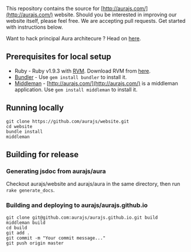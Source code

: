 This repository contains the source for [http://aurajs.com/](http://aurajs.com/) website. Should you be interested in improving our website itself, please feel free. We are accepting pull requests. Get started with instructions below.

Want to hack principal Aura architecure ? Head on [here](https://github.com/aurajs/aura).

## Prerequisites for local setup

* Ruby - Ruby v1.9.3 with [RVM](https://rvm.io/). Download RVM from [here](https://rvm.io/rvm/install).
* [Bundler](http://bundler.io/) - Use ```gem install bundler``` to install it.
* [Middleman](http://middlemanapp.com/) - [http://aurajs.com/](http://aurajs.com/) is a middleman application. Use ```gem install middleman``` to install it.

## Running locally 

```
git clone https://github.com/aurajs/website.git
cd website
bundle install
middleman
```

## Building for release

### Generating jsdoc from aurajs/aura

Checkout aurajs/website and aurajs/aura in the same directory, then run `rake generate_docs`.

### Building and deploying to aurajs/aurajs.github.io

```
git clone git@github.com:aurajs/aurajs.github.io.git build
middleman build
cd build
git add .
git commit -m "Your commit message..."
git push origin master
```

